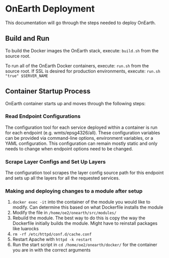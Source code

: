 # OnEarth Deployment

This documentation will go through the steps needed to deploy OnEarth.

## Build and Run

To build the Docker images the OnEarth stack, execute:
`build.sh` from the source root.

To run all of the OnEarth Docker containers, execute:
`run.sh` from the source root. If SSL is desired for production environments, execute: `run.sh "true" $SERVER_NAME`


## Container Startup Process

OnEarth container starts up and moves through the following steps:

### Read Endpoint Configurations

The configuration tool for each service deployed within a container is run for each endpoint (e.g. wmts/epsg4326/all). These configuration variables can be provided via command-line options, environment variables, or a YAML configuration. This configuration can remain mostly static and only needs to change when endpoint options need to be changed.

### Scrape Layer Configs and Set Up Layers
The configuration tool scrapes the layer config source path for this endpoint and sets up all the layers for all the requested services.

### Making and deploying changes to a module after setup
1. `docker exec -it` into the container of the module you would like to modify. Can determine this based on what Dockerfile installs the module 
2. Modify the file in `/home/oe2/onearth/src/modules/`
3. Rebuild the module. The best way to do this is copy the way the Dockerfile initially builds the module. Might have to reinstall packages like luarocks 
5. `rm -rf /etc/httpd/conf.d/cache.conf`
6. Restart Apache with `httpd -k restart`
7. Run the start script in `cd /home/oe2/onearth/docker/` for the container you are in with the correct arguments 